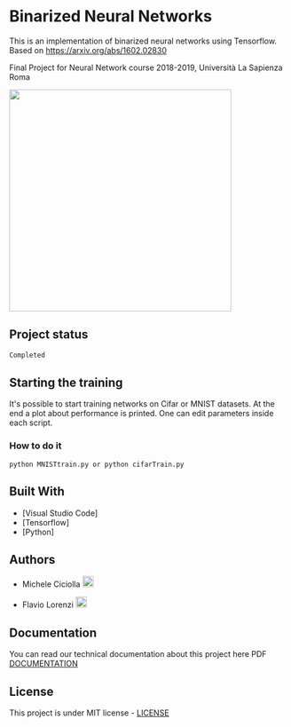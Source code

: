 # Binarized Neural Networks

This is an implementation of binarized neural networks using Tensorflow. Based on https://arxiv.org/abs/1602.02830

Final Project for Neural Network course 2018-2019, Università La Sapienza Roma

<a href="https://www.dis.uniroma1.it/"><img src="http://www.dis.uniroma1.it/sites/default/files/marchio%20logo%20eng%20jpg.jpg" width="400"></a>

## Project status
```bash
Completed
```

## Starting the training

It's possible to start training networks on Cifar or MNIST datasets. At the end a plot about performance is printed. 
One can edit parameters inside each script.
### How to do it
```
python MNISTtrain.py or python cifarTrain.py
```

## Built With

* [Visual Studio Code]
* [Tensorflow]
* [Python]

## Authors

* Michele Ciciolla <a href="https://github.com/micheleciciolla"><img src="https://upload.wikimedia.org/wikipedia/commons/thumb/9/91/Octicons-mark-github.svg/1024px-Octicons-mark-github.svg.png" width="20"></a>

* Flavio Lorenzi <a href="https://github.com/FlavioLorenzi"><img src="https://upload.wikimedia.org/wikipedia/commons/thumb/9/91/Octicons-mark-github.svg/1024px-Octicons-mark-github.svg.png" width="20"></a>
 
## Documentation
You can read our technical documentation about this project here PDF [DOCUMENTATION](report.pdf)

## License
This project is under MIT license - [LICENSE](./LICENSE)



